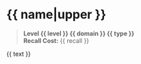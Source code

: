 # {{ name|upper }}

> **Level {{ level }} {{ domain }} {{ type }}**  
> **Recall Cost:** {{ recall }}

{{ text }}
